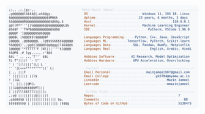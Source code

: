 <picture>
  <source srcset="https://raw.githubusercontent.com/mmazinjameel/mmazinjameel/main/dark_mode.svg?v=1746684928" media="(prefers-color-scheme: dark)">
  <img src="https://raw.githubusercontent.com/mmazinjameel/mmazinjameel/main/light_mode.svg?v=1746684928">
</picture>
